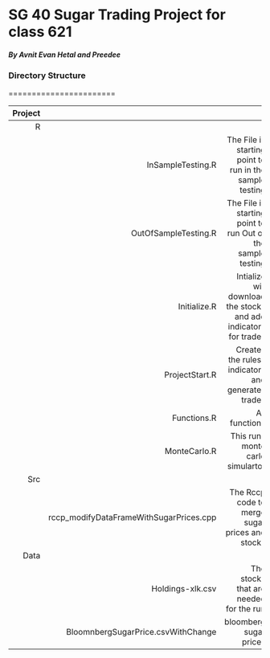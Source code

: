 # SG 40 Sugar Trading Project for class 621 
##### By Avnit Evan Hetal and Preedee


### Directory Structure
=======================

|Project |             |  |
------------:|------------:|------------:|
|R   |      | | 
|    | InSampleTesting.R|The File is starting point to run in the sample testing|
|      |OutOfSampleTesting.R|The File is starting point to run Out of the sample testing|
|      |Initialize.R| Intialize will download the stocks and add indicators for trades|
|      |ProjectStart.R| Creates the rules , indicators and generates trades |
|      |Functions.R| All functions |
|      |MonteCarlo.R| This runs monte carlo simulartor|
|Src    |           | |
|      |rccp_modifyDataFrameWithSugarPrices.cpp|The Rccp code to merge sugar prices and stocks |
|Data    |           |  |
|    |Holdings-xlk.csv | The stocks that are needed for the run |
|    | BloomnbergSugarPrice.csvWithChange| bloomberg sugar prices |
